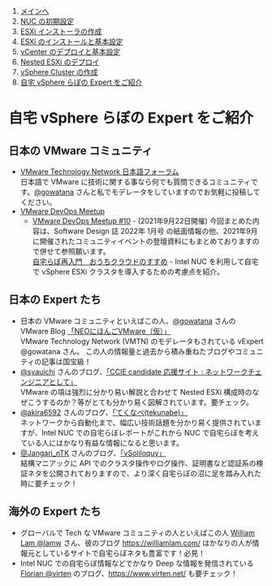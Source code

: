 1. [メインへ](./README.md)
2. [NUC の初期設定](./01_nuc_setup.md)
3. [ESXi インストーラの作成](./02_esxi_custom_installer.md)
4. [ESXi のインストールと基本設定](./03_esxi_setup.md)
5. [vCenter のデプロイと基本設定](./04_vcenter_setup.md)
6. [Nested ESXi のデプロイ](./05_nested_esxi.md)
7. [vSphere Cluster の作成](./06_vsphere_cluster.md)
8. [自宅 vSphere らぼの Expert をご紹介](./07_expert.md)

# 自宅 vSphere らぼの Expert をご紹介

## 日本の VMware コミュニティ

- [VMware Technology Network 日本語フォーラム](https://communities.vmware.com/t5/Japanese/ct-p/10050)  
日本語で VMware に技術に関する事なら何でも質問できるコミュニティです。[@gowatana](https://twitter.com/gowatana) さんと私でモデレータをしていますのでお気軽に投稿してください。
- [VMware DevOps Meetup](https://vmware.connpass.com/)
  - [VMware DevOps Meetup #10](https://vmware.connpass.com/event/223160/) - (2021年9月22日開催)
今回まとめた内容は、Software Design 誌 2022年 1月号 の紙面情報の他、2021年9月に開催されたコミュニティイベントの登壇資料にもまとめておりますので併せて参照願います。  
[自宅らぼ再入門　おうちクラウドのすすめ](https://www.slideshare.net/yukikawamitsu/20210922-250264836) - Intel NUC を利用して自宅で vSphere ESXi クラスタを導入するための考慮点を紹介。

## 日本の Expert たち

- 日本の VMware コミュニティといえばこの人、[@gowatana](https://twitter.com/gowatana) さんの VMware Blog [「NEOにほんごVMware（仮）」](https://vm.gowatana.jp/)  
VMware Technology Network (VMTN) のモデレータもされている vExpert @gowatana さん。
この人の情報量と過去から積み重ねたブログやコミュニティの記事は国宝級！
- [@syauichi](https://twitter.com/syauichi) さんのブログ、[「CCIE candidate 応援サイト : ネットワークチェンジニアとして」](https://changineer.info/)  
VMware の項は強烈に分かり易い解説と合わせて Nested ESXi 構成時のなぜこうするのか？等がとても分かり易く図解されています。要チェック。
- [@akira6592](https://twitter.com/akira6592) さんのブログ、[「てくなべ(tekunabe)」](https://tekunabe.hatenablog.jp/)  
ネットワークから自動化まで、幅広い技術話題を分かり易く提供されていますが、Intel NUC での自宅らぼレポートがこれから NUC で自宅らぼを考えている人にはかなり有益な情報になると思います。
- [@Jangari_nTK](https://twitter.com/Jangari_nTK) さんのブログ、[「vSoliloquy」](https://jangari-ntk.github.io/)  
結構マニアックに API でのクラスタ操作やログ操作、証明書など認証系の検証ネタを公開されておりますので、より深く自宅らぼの沼に足を踏み入れた時に要チェック！

## 海外の Expert たち

- グローバルで Tech な VMware コミュニティの人といえばこの人 [William Lam @lamw](https://twitter.com/lamw) さん、彼のブログ https://williamlam.com/ はかなりの人が情報元としているサイトで自宅らぼネタも豊富です！必見！
- Intel NUC での自宅らぼ情報などでかなり Deep な情報を発信されている [Florian @virten](https://twitter.com/virten) のブログ、https://www.virten.net/ も要チェック！